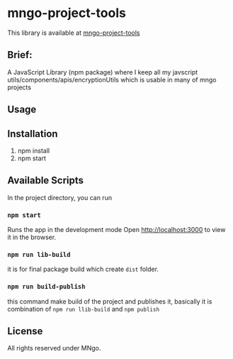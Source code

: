 # mngo-project-tools
This library is available at [mngo-project-tools](https://www.npmjs.com/package/mngo-project-tools)


## Brief:

A JavaScript Library (npm package) where I keep all my javscript utils/components/apis/encryptionUtils which is usable in many of mngo projects


## Usage


## Installation

1. npm install
2. npm start


## Available Scripts

In the project directory, you can run


### `npm start`

Runs the app in the development mode
Open [http://localhost:3000](http://localhost:3000) to view it in the browser.


### `npm run lib-build`

it is for final package build which create `dist` folder.


### `npm run build-publish`

this command make build of the project and publishes it, basically it is combination of `npm run llib-build` and `npm publish`


## License

All rights reserved under MNgo.
